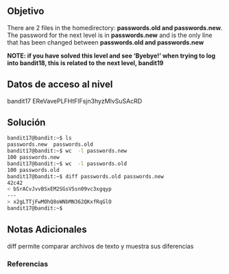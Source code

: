 ## Objetivo 
There are 2 files in the homedirectory: **passwords.old and passwords.new**. The password for the next level is in **passwords.new** and is the only line that has been changed between **passwords.old and passwords.new**

**NOTE: if you have solved this level and see ‘Byebye!’ when trying to log into bandit18, this is related to the next level, bandit19**
## Datos de acceso al nivel 
bandit17
EReVavePLFHtFlFsjn3hyzMlvSuSAcRD

## Solución  
```bash
bandit17@bandit:~$ ls
passwords.new  passwords.old
bandit17@bandit:~$ wc  -l passwords.new
100 passwords.new
bandit17@bandit:~$ wc  -l passwords.old
100 passwords.old
bandit17@bandit:~$ diff passwords.old passwords.new
42c42
< bSrACvJvvBSxEM2SGsV5sn09vc3xgqyp
---
> x2gLTTjFwMOhQ8oWNbMN362QKxfRqGlO
bandit17@bandit:~$

```

## Notas Adicionales 
diff permite comparar archivos de texto y muestra sus diferencias

### Referencias

